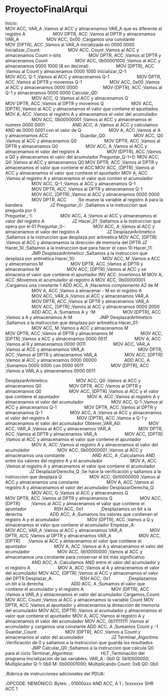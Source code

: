 ﻿# ProyectoFinalArqui
Inicio:	    
	          MOV ACC, VAR_A      ;Vamos al ACC y almacenamos VAR_A que es diferente al registro A
            MOV DPTR, ACC       ;Vamos al DPTR y almacenamos VAR_A
            MOV ACC, 0x00       ;Cargamos una constante
            MOV [DPTR], ACC     ;Vamos al VAR_A inicializada en 0000 0000
Inicializar_Count:
            MOV ACC, Count      ;Vamos al ACC y almacenamos Count n-bits
            MOV DPTR, ACC       ;Vamos al DPTR y almacenamos Count
            MOV ACC, 0b00001000 ;Vamos al ACC y almacenamos 0000 1000 (8 en decimal)
            MOV [DPTR], ACC     ;Vamos al Count y almacenamos 0000 1000
Inicializar_Q-1:
            MOV ACC, Q-1        ;Vamos al ACC y almacenamos Q-1
            MOV DPTR, ACC       ;Vamos al DPTR y movemos Q-1
            MOV ACC, 0x00       ;Vamos al ACC y almacenamos 0000 0000
            MOV [DPTR], ACC     ;Vamos al Q-1 y almacenamos 0000 0000
 Calcular_Q0:         
            MOV ACC, Q    	  	;Vamos al ACC y almacenamos Q
            MOV DPTR, ACC       ;Vamos al DPTR y movemos Q
            MOV ACC, [DPTR]     ;Vamos al ACC y almacenamos el valor que contiene el apuntados
		        MOV A, ACC		  	  ;Vamos al registro A y almacenamos el valor del acumulador
            MOV ACC, 0b00000001 ;Vamos al ACC y almacenamos el numero 0000 0001 
            AND ACC, A          ;Vamos al ACC y calculamos AND de 0000 0001 con el valor de Q
            MOV A, ACC          ;Vamos al A y almacenamos ACC              
Guardar_Q0:
            MOV ACC, Q0     	  ;Vamos al ACC y almacenamos Q0
            MOV DPTR, ACC       ;Vamos al DPTR y almacenamos Q0
            MOV ACC, A          ;Vamos al ACC y almacenamos el valor del registro A
            MOV [DPTR], ACC     ;Vamos a Q0 y almacenamos el valor del acumulador
Preguntar_Q-1=0: 
		  	    MOV ACC, Q0		  	;Vamos al ACC y almacenamos Q0
	      	  MOV DPTR, ACC	    ;Vamos al DPTR y almacenamos el valor que contiene el ACC
	      	  MOV ACC, [DPTR]	 	;Vamos al ACC y almacenamos el valor que contiene el apuntador
	        	MOV A, ACC		  	;Vamos al registro A y almacenamos el valor que contien el acumulador
            MOV ACC, Q-1	    ;Vamos al ACC y almacenamos Q-1  
            MOV DPTR, ACC     ;Vamos al DPTR y almacenamos Q-1
            MOV ACC, [DPTR]   ;Vamos al ACC y almacenamos 0000 0000 
            MOV DPTR, ACC     ;Se mueve la variable al registro A para la bandera
            JZ Preguntar_0-	  ;Saltamos a la instruccion que pregunta por 0  
Preguntar_-1:
            MOV ACC, A        ;Vamos al ACC y almacenamos el valor del registro A 
            JZ Hacer_01       ;Saltamos a la instruccion que opera por el 01
Preguntar_0-:
            MOV ACC, A        ;Vamos al ACC y almacenamos el valor del registro A
            JZ DesplazarAritmetico ;Saltamos a la instruccion que desplaza por aritmetica
	      	  MOV ACC, [DPTR]	  ;Vamos al ACC y almacenamos la dirección de memoria del DPTR
	      	  JZ Hacer_10		  	;Saltamos a la instruccion que para hacer el caso 10
Hacer_11:
            JMP DesplazarAritmetico ;Saltamos a la instruccion que desplaza por aritmetica
Hacer_10:
            MOV ACC, M          ;Vamos a ACC y almacenamos M
            MOV DPTR, ACC       ;Vamos al DPTR y almacenamos M
            MOV ACC, [DPTR]     ;Vamos al ACC y se almacena el valor que contiene el apuntador
	    	    INV ACC		      	  ;Invertimos M
	    	    MOV A, ACC		  	  ;Movemos el acumulador al registro A
	   	      MOV ACC, 0b00000001 ;Cargamos una constante 1
	   	      ADD ACC, A		  	  ;Hacemos complemente A2  de M
            MOV A, ACC          ;Vamos a almacenar - M en el registro A
            MOV ACC, VAR_A      ;Vamos al ACC y almacenamos VAR_A
            MOV DPTR, ACC       ;Vamos al DPTR y almacenamos VAR_A
            MOV ACC, [DPTR]     ;Vamos al ACC y almacenamos 0000 0000
            ADD ACC, A          ;Sumamos A y -M 
            MOV [DPTR], ACC     ;Vamos a A y almacenamos A-M
            JMP DesplazarAritmetico ;Saltamos a la instruccion que desplaza por aritmetica
Hacer_01:
            MOV ACC, M          ;Vamos a ACC y almacenamos M
            MOV DPTR, ACC       ;Vamos al DPTR y almacenamos M
            MOV ACC, [DPTR]     ;Vamos a ACC y almacenamos 0000 0011
            MOV A, ACC          ;Vamos al R y almacenamos 0000 0011
            MOV ACC, VAR_A	  	;Vamos al ACC y almacenamos VAR_A            
            MOV DPTR, ACC       ;Vamos al DPTR y almacenamos VAR_A
            MOV ACC, [DPTR]     ;Vamos al ACC y almacenamos 0000 00000
            ADD ACC, A          ;Sumamos 0000 0000 con 0000 0011
            MOV [DPTR], ACC     ;Vamos a VAR_A y almacenamos 0000 0011

DesplazarAritmetico:
            MOV ACC, Q0         ;Vamos al ACC y almacenamos Q0
            MOV DPTR, ACC       ;Vamos al DPTR y almacenamos Q0
            MOV ACC, [DPTR]     ;Vamos al ACC y el valor que contiene el apuntador
            MOV A, ACC          ;Vamos al registro A y almacenamos el valor del acumulador
            MOV ACC, Q-1        ;Vamos al ACC y almacenamos Q-1
            MOV DPTR, ACC       ;Vamos al DPTR y almacenamos Q-1
            MOV ACC, A          ;Vamos al ACC y almacenamos el valor del registro A
            MOV [DPTR], ACC     ;Vamos a Q-1 y almacenamos el valor del acumulador
Obtener_VAR_A0:
            MOV ACC, VAR_A      ;Vamos al ACC y almacenamos VAR_A
            MOV DPTR, ACC       ;Vamos al DPTR y almacenamos VAR_A
            MOV ACC, [DPTR]     ;Vamos al ACC y almacenamos el valor que contiene el apuntador
            MOV A, ACC          ;Vamos al registro A y almacenamos el valor del acumulador
            MOV ACC, 0b00000001 ;Vamos al ACC y almacenamos una constante 
            AND ACC, A          ;Calculamos AND entre los valores del registro A y el acumulador
            MOV A, ACC          ;Vamos al registro A y almacenamos el valor que contiene el acumulador
            JZ DesplazarDerecha_Q ;Se hace la verificación y saltamos a la instruccion que desplaza Q
            MOV ACC, 0b10000000 ;Vamos al ACC y almacenamos una constante
            MOV A, ACC          ;Vamos al registro A y almacenamos el valor del acumulador
DesplazarDerecha_Q:
            MOV ACC, Q          ;Vamos al ACC y almacenamos Q
            MOV DPTR, ACC       ;Vamos al DPTR y almacenamos Q
            MOV ACC, [DPTR]     ;Vamos al ACC y almacenamos el valor que contiene el apuntador
            RSH ACC, 0x1        ;Desplazamos un bit a la derecha 
            ADD ACC, A          ;Sumamos los valores que contienen el registro A y el acumulador
            MOV [DPTR], ACC     ;Vamos a Q y almacenamos el valor que contiene el acumulador
Empezar_A:
            MOV ACC, VAR_A      ;Vamos al ACC y almacenamos VAR_A
            MOV DPTR, ACC       ;Vamos al DPTR y almacenamos VAR_A
            MOV ACC, [DPTR]     ;Vamos al ACC y almacenamos el valor que contiene el apuntador
            MOV A, ACC          ;Vamos al A y almacenamos el valor del acumulador
            MOV ACC, 0b10000000 ;Vamos al ACC y almacenamos una constante para conservar el bit más significativo
            AND ACC, A          ;Calculamos AND entre el valor del acumulador y el registro A
            MOV A, ACC          ;Vamos al A y almacenamos el valor del acumulador
	      	  MOV ACC, [DPTR]	    ;Vamos al ACC y almacenamos el valor del DPTR 
Desplazar_A:
            RSH ACC, 0x1        ;Desplazamos un bit a la derecha 
            ADD ACC, A          ;Sumamos el valor que contiene el acumulador y el registro A
            MOV [DPTR], ACC     ;Vamos a VAR_A y almacenamos el valor del acumulador
Cargamos_Count: 
	          MOV ACC, Count 	    ;Vamos al ACC y almacenamos la variable Count
	          MOV DPTR, ACC	      ;Vamos al apuntador y almacenamos la direacción de memoria del acumulador
		        MOV ACC, [DPTR]	    ;Vamos al acumulador y almacenamos el valor que contiene el apuntador
	          MOV A, ACC		      ;Vamos al registro A y almacenamos el valor del acumulador
	          MOV ACC, 0b11111111	;Vamos al acumulador y cargamos una constante
            ADD ACC, A		      ;Sumamos Count y -1 
Guardar_Count:
            MOV [DPTR], ACC     ;Vamos a Count y almacenamos el valor del acumulador
            JZ Terminar_Algoritmo ;Verificación de 0 y saltamos a la instruccion que guarda los resultados
            JMP Calcular_Q0	    ;Saltamos a la instruccion que calcula Q0 para el ciclo
Terminar_Algoritmo:
            HLT				          ;Terminación del programa
Inicialización de las variables: 
VAR_A	: 0b0 
Q: 0b10000000; Multiplicador
Q-1: 0b0
M: 0b00001000; Multiplicando
Count: 0x8
Q0: 0b0

;Rúbrica de instrucciones adicionales del PDUA:

;OPCODE: 	NEMÓNICO:	Bytes: 
; 01000xxx	AND ACC, A 	1
; 1xxxxxxx	SHR ACC		1
